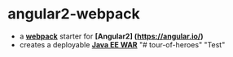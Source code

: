 # angular2-webpack
- a __[webpack](https://webpack.github.io/)__ starter for __[Angular2] (https://angular.io/)__
- creates a deployable __[Java EE WAR](https://en.m.wikipedia.org/wiki/WAR_(file_format))__
"# tour-of-heroes" 
"Test" 
